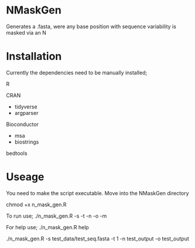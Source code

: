 # NMaskGen
Generates a .fasta, were any base position with sequence variability is masked via an N

# Installation 
Currently the dependencies need to be manually installed;

R

CRAN
-	tidyverse
-	argparser

Bioconductor
-	msa
-	biostrings

bedtools 

# Useage

You need to make the script executable. 
Move into the NMaskGen directory

chmod +x n_mask_gen.R

To run use; 
./n_mask_gen.R -s -t -n -o -m

For help use;
./n_mask_gen.R help


./n_mask_gen.R -s test_data/test_seq.fasta -t 1 -n test_output -o test_output




